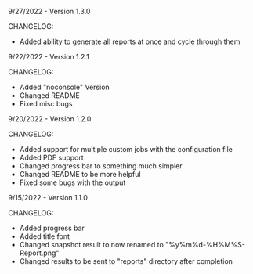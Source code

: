 9/27/2022 - Version 1.3.0

CHANGELOG:
- Added ability to generate all reports at once and cycle through them

9/22/2022 - Version 1.2.1

CHANGELOG:
- Added "noconsole" Version
- Changed README
- Fixed misc bugs

9/20/2022 - Version 1.2.0

CHANGELOG:
- Added support for multiple custom jobs with the configuration file
- Added PDF support
- Changed progress bar to something much simpler
- Changed README to be more helpful
- Fixed some bugs with the output

9/15/2022 - Version 1.1.0

CHANGELOG:
- Added progress bar
- Added title font
- Changed snapshot result to now renamed to "%y%m%d-%H%M%S-Report.png"
- Changed results to be sent to "reports" directory after completion